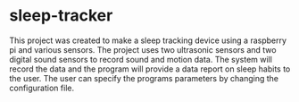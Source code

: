 # sleep-tracker

This project was created to make a sleep tracking device using a raspberry pi and various sensors. The project uses two ultrasonic sensors and two digital sound sensors to record sound and motion data. The system will record the data and the program will provide a data report on sleep habits to the user. The user can specify the programs parameters by changing the configuration file.
